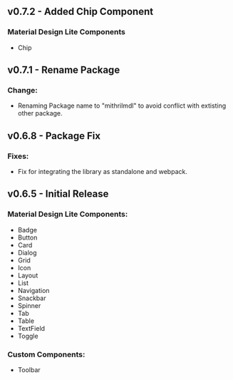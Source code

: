 ## v0.7.2 - Added Chip Component

### Material Design Lite Components

* Chip


## v0.7.1 - Rename Package

### Change:

* Renaming Package name to "mithrilmdl" to avoid conflict with extisting other package.


## v0.6.8 - Package Fix

### Fixes:

* Fix for integrating the library as standalone and webpack.


## v0.6.5 - Initial Release

### Material Design Lite Components:

* Badge
* Button
* Card
* Dialog
* Grid
* Icon
* Layout
* List
* Navigation
* Snackbar
* Spinner
* Tab
* Table
* TextField
* Toggle

### Custom Components:

* Toolbar
